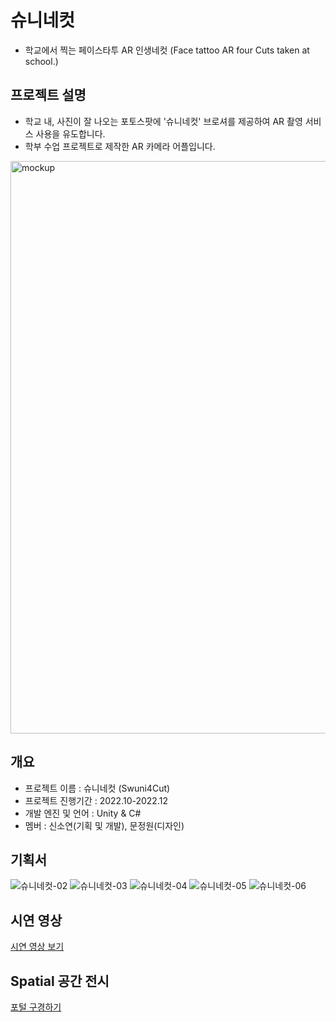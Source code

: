 # 슈니네컷
- 학교에서 찍는 페이스타투 AR 인생네컷 (Face tattoo AR four Cuts taken at school.)


## 프로젝트 설명
- 학교 내, 사진이 잘 나오는 포토스팟에 '슈니네컷' 브로셔를 제공하여 AR 촬영 서비스 사용을 유도합니다.
- 학부 수업 프로젝트로 제작한 AR 카메라 어플입니다.
<img width="916" alt="mockup" src="https://github.com/soddengguri/Swuni4Cut/assets/88537867/f7d745d4-ae70-4d52-8bf7-dd8d2712dca4">


## 개요
- 프로젝트 이름 : 슈니네컷 (Swuni4Cut)
- 프로젝트 진행기간 : 2022.10-2022.12
- 개발 엔진 및 언어 : Unity & C#
- 멤버 : 신소연(기획 및 개발), 문정원(디자인)


## 기획서
![슈니네컷-02](https://github.com/soddengguri/Swuni4Cut/assets/88537867/7fd6a226-851f-4000-b5fa-c6163e8dad7e)
![슈니네컷-03](https://github.com/soddengguri/Swuni4Cut/assets/88537867/885465ee-5c7a-42cd-9d61-d00a54b259f0)
![슈니네컷-04](https://github.com/soddengguri/Swuni4Cut/assets/88537867/8326e019-bdc3-4018-8d8f-37cb80091ca8)
![슈니네컷-05](https://github.com/soddengguri/Swuni4Cut/assets/88537867/7274fc79-70c8-4aa5-a81c-bff430077fc1)
![슈니네컷-06](https://github.com/soddengguri/Swuni4Cut/assets/88537867/324805ca-caf8-4f14-b2c1-d14fc8d27286)


## 시연 영상
[시연 영상 보기](https://drive.google.com/file/d/18y2HuxMcXp2fxKbpu05jIMTMQAyO7LUY/view?usp=drive_link)


## Spatial 공간 전시
[포털 구경하기](https://www.spatial.io/s/soyeons-Virtual-Space-63a1ed79bff9f700011bca6a?share=1370396976383998651)
